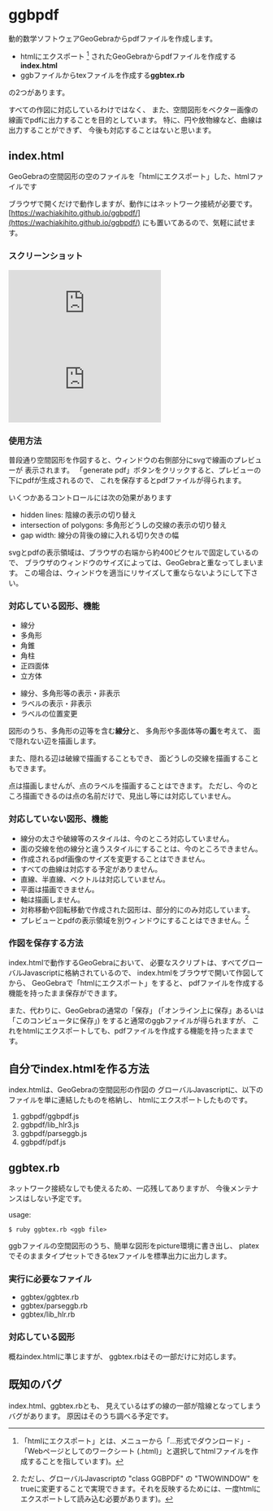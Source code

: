 # ggbpdf

動的数学ソフトウェアGeoGebraからpdfファイルを作成します。

* htmlにエクスポート [^1] されたGeoGebraからpdfファイルを作成する**index.html**
* ggbファイルからtexファイルを作成する**ggbtex.rb**

の2つがあります。

[^1]:「htmlにエクスポート」とは、メニューから「...形式でダウンロード」-「Webページとしてのワークシート (.html)」と選択してhtmlファイルを作成することを指しています)。

すべての作図に対応しているわけではなく、
また、空間図形をベクター画像の線画でpdfに出力することを目的としています。
特に、円や放物線など、曲線は出力することができず、
今後も対応することはないと思います。

## index.html

GeoGebraの空間図形の空のファイルを「htmlにエクスポート」した、htmlファイルです

ブラウザで開くだけで動作しますが、動作にはネットワーク接続が必要です。
[https://wachiakihito.github.io/ggbpdf/](https://wachiakihito.github.io/ggbpdf/)
にも置いてあるので、気軽に試せます。

### スクリーンショット
![立方体](https://github.com/wachiakihito/ggbpdf/fig/cube-plane.pdf)
![5正四面体](https://github.com/wachiakihito/ggbpdf/fig/five-tetorahedra.pdf)

### 使用方法

普段通り空間図形を作図すると、ウィンドウの右側部分にsvgで線画のプレビューが
表示されます。
「generate pdf」ボタンをクリックすると、プレビューの下にpdfが生成されるので、
これを保存するとpdfファイルが得られます。

いくつかあるコントロールには次の効果があります

* hidden lines: 陰線の表示の切り替え
* intersection of polygons: 多角形どうしの交線の表示の切り替え
* gap width: 線分の背後の線に入れる切り欠きの幅

svgとpdfの表示領域は、ブラウザの右端から約400ピクセルで固定しているので、
ブラウザのウィンドウのサイズによっては、GeoGebraと重なってしまいます。
この場合は、ウィンドウを適当にリサイズして重ならないようにして下さい。


### 対応している図形、機能
* 線分
* 多角形
* 角錐
* 角柱
* 正四面体
* 立方体

+ 線分、多角形等の表示・非表示
+ ラベルの表示・非表示
+ ラベルの位置変更

図形のうち、多角形の辺等を含む**線分**と、
多角形や多面体等の**面**を考えて、
面で隠れない辺を描画します。

また、隠れる辺は破線で描画することもでき、
面どうしの交線を描画することもできます。

点は描画しませんが、点のラベルを描画することはできます。
ただし、今のところ描画できるのは点の名前だけで、見出し等には対応していません。

### 対応していない図形、機能
* 線分の太さや破線等のスタイルは、今のところ対応していません。
* 面の交線を他の線分と違うスタイルにすることは、今のところできません。
* 作成されるpdf画像のサイズを変更することはできません。
* すべての曲線は対応する予定がありません。
* 直線、半直線、ベクトルは対応していません。
* 平面は描画できません。
* 軸は描画しません。
* 対称移動や回転移動で作成された図形は、部分的にのみ対応しています。
* プレビューとpdfの表示領域を別ウィンドウにすることはできません。[^2]

[^2]: ただし、グローバルJavascriptの "class GGBPDF" の "TWOWINDOW" をtrueに変更することで実現できます。それを反映するためには、一度htmlにエクスポートして読み込む必要があります)。

### 作図を保存する方法
index.htmlで動作するGeoGebraにおいて、
必要なスクリプトは、すべてグローバルJavascriptに格納されているので、
index.htmlをブラウザで開いて作図してから、
GeoGebraで「htmlにエクスポート」をすると、
pdfファイルを作成する機能を持ったまま保存ができます。

また、代わりに、GeoGebraの通常の「保存」
(「オンライン上に保存」あるいは「このコンピュータに保存」)
をすると通常のggbファイルが得られますが、
これをhtmlにエクスポートしても、pdfファイルを作成する機能を持ったままです。

## 自分でindex.htmlを作る方法
index.htmlは、GeoGebraの空間図形の作図の
グローバルJavascriptに、以下のファイルを単に連結したものを格納し、
htmlにエクスポートしたものです。

1. ggbpdf/ggbpdf.js
2. ggbpdf/lib_hlr3.js
3. ggbpdf/parseggb.js
4. ggbpdf/pdf.js


## ggbtex.rb
ネットワーク接続なしでも使えるため、一応残してありますが、
今後メンテナンスはしない予定です。

usage:
```
$ ruby ggbtex.rb <ggb file>
```
ggbファイルの空間図形のうち、簡単な図形をpicture環境に書き出し、
platexでそのままタイプセットできるtexファイルを標準出力に出力します。

### 実行に必要なファイル
* ggbtex/ggbtex.rb
* ggbtex/parseggb.rb
* ggbtex/lib_hlr.rb

### 対応している図形
概ねindex.htmlに準じますが、
ggbtex.rbはその一部だけに対応します。

## 既知のバグ
index.html、ggbtex.rbとも、
見えているはずの線の一部が陰線となってしまうバグがあります。
原因はそのうち調べる予定です。
